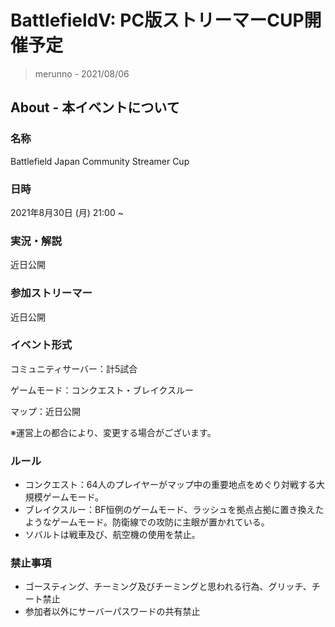 # BattlefieldV: PC版ストリーマーCUP開催予定
> merunno - 2021/08/06

## About - 本イベントについて

### 名称
Battlefield Japan Community Streamer Cup

### 日時
2021年8月30日 (月)
21:00 ~

### 実況・解説
近日公開

### 参加ストリーマー
近日公開

### イベント形式
コミュニティサーバー：計5試合

ゲームモード：コンクエスト・ブレイクスルー

マップ：近日公開

※運営上の都合により、変更する場合がございます。

### ルール
* コンクエスト：64人のプレイヤーがマップ中の重要地点をめぐり対戦する大規模ゲームモード。
* ブレイクスルー：BF恒例のゲームモード、ラッシュを拠点占拠に置き換えたようなゲームモード。防衛線での攻防に主眼が置かれている。
* ソバルトは戦車及び、航空機の使用を禁止。

### 禁止事項
* ゴースティング、チーミング及びチーミングと思われる行為、グリッチ、チート禁止
* 参加者以外にサーバーパスワードの共有禁止
